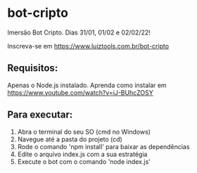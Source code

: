 # bot-cripto
Imersão Bot Cripto. Dias 31/01, 01/02 e 02/02/22!

Inscreva-se em https://www.luiztools.com.br/bot-cripto

## Requisitos:
Apenas o Node.js instalado. Aprenda como instalar em https://www.youtube.com/watch?v=iJ-BUhcZOSY

## Para executar:
1. Abra o terminal do seu SO (cmd no Windows)
2. Navegue até a pasta do projeto (cd)
3. Rode o comando 'npm install' para baixar as dependências
4. Edite o arquivo index.js com a sua estratégia
5. Execute o bot com o comando 'node index.js'